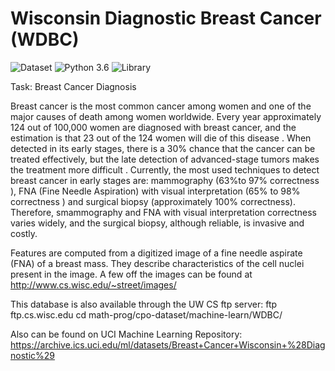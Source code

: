 # Wisconsin Diagnostic Breast Cancer (WDBC)

![Dataset](https://img.shields.io/badge/Dataset-UCI-blue.svg) ![Python 3.6](https://img.shields.io/badge/Python-3.6-brightgreen.svg) ![Library](https://img.shields.io/badge/Library-sklearn-xgboost-orange.svg)
 
Task: Breast Cancer Diagnosis

Breast cancer is the most common cancer among women and one of the major causes of death among women worldwide.
Every year approximately 124 out of 100,000 women are diagnosed with breast cancer, and the estimation is that 23
out of the 124 women will die of this disease . When detected in its early stages, there is a 30% chance that the cancer 
can be treated effectively, but the late detection of advanced-stage tumors makes the treatment more difficult .
Currently, the most used techniques to detect breast cancer in early stages are: mammography (63%to 97% correctness ), 
FNA (Fine Needle Aspiration) with visual interpretation (65% to 98% correctness ) and surgical biopsy (approximately 100% correctness). 
Therefore, smammography and FNA with visual interpretation correctness varies widely, and the surgical biopsy, although reliable, is invasive and costly.


Features are computed from a digitized image of a fine needle aspirate (FNA) of a breast mass. They describe characteristics of the cell nuclei present in the image.
A few off the images can be found at http://www.cs.wisc.edu/~street/images/


This database is also available through the UW CS ftp server:
ftp ftp.cs.wisc.edu
cd math-prog/cpo-dataset/machine-learn/WDBC/

Also can be found on UCI Machine Learning Repository: https://archive.ics.uci.edu/ml/datasets/Breast+Cancer+Wisconsin+%28Diagnostic%29
